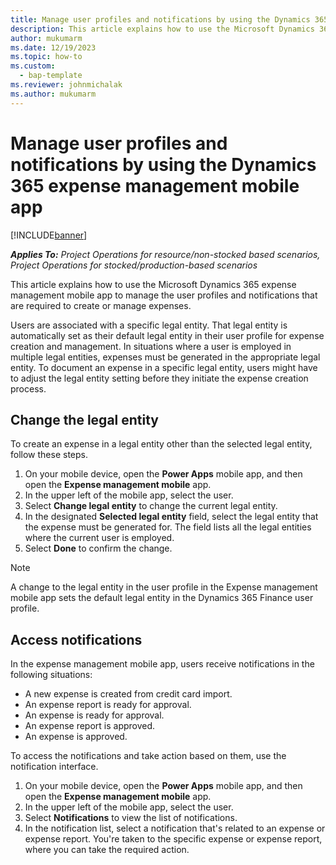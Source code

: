 ```yaml
---
title: Manage user profiles and notifications by using the Dynamics 365 expense management mobile app
description: This article explains how to use the Microsoft Dynamics 365 expense management mobile app to manage the user profiles and notifications that are required to create or manage expenses.
author: mukumarm
ms.date: 12/19/2023
ms.topic: how-to
ms.custom: 
  - bap-template
ms.reviewer: johnmichalak
ms.author: mukumarm
---
```


# Manage user profiles and notifications by using the Dynamics 365 expense management mobile app

[!INCLUDE[banner](../includes/banner.md)]

_**Applies To:** Project Operations for resource/non-stocked based scenarios, Project Operations for stocked/production-based scenarios_

This article explains how to use the Microsoft Dynamics 365 expense management mobile app to manage the user profiles and notifications that are required to create or manage expenses.

Users are associated with a specific legal entity. That legal entity is automatically set as their default legal entity in their user profile for expense creation and management. In situations where a user is employed in multiple legal entities, expenses must be generated in the appropriate legal entity. To document an expense in a specific legal entity, users might have to adjust the legal entity setting before they initiate the expense creation process.

## Change the legal entity

To create an expense in a legal entity other than the selected legal entity, follow these steps.

1. On your mobile device, open the **Power Apps** mobile app, and then open the **Expense management mobile** app.
1. In the upper left of the mobile app, select the user.
1. Select **Change legal entity** to change the current legal entity.
1. In the designated **Selected legal entity** field, select the legal entity that the expense must be generated for. The field lists all the legal entities where the current user is employed.
1. Select **Done** to confirm the change.

> [!NOTE]
> A change to the legal entity in the user profile in the Expense management mobile app sets the default legal entity in the Dynamics 365 Finance user profile.

## Access notifications

In the expense management mobile app, users receive notifications in the following situations:

- A new expense is created from credit card import.
- An expense report is ready for approval.
- An expense is ready for approval.
- An expense report is approved.
- An expense is approved. 

To access the notifications and take action based on them, use the notification interface.

1. On your mobile device, open the **Power Apps** mobile app, and then open the **Expense management mobile** app.
1. In the upper left of the mobile app, select the user.
1. Select **Notifications** to view the list of notifications.
1. In the notification list, select a notification that's related to an expense or expense report. You're taken to the specific expense or expense report, where you can take the required action.
